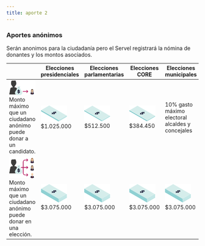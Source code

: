 ```yaml
---
title: aporte 2
---
```

<section id="aporte-02">
  <div class="col-md-4">
    <h3>Aportes anónimos</h3>
    <p>Serán anonimos para la ciudadanía pero el Servel registrará la nómina de donantes y los montos asociados.</p>
  </div>
  <div class="col-md-8">
  <div class="table-responsive">
    <table class="table">
      <thead>
        <tr>
          <th></th>
          <th>Elecciones presidenciales</th>
          <th>Elecciones parlamentarias</th>
          <th>Elecciones CORE</th>
          <th>Elecciones municipales</th>
        </tr>
      </thead>
      <tbody>
        <tr>
          <td>
            <img src="img/02-anonimo-candidato.png" alt="el billetón">
            Monto máximo que un ciudadano anónimo puede donar a un candidato.
          </td>
          <td>
            <img src="img/02-billeton-01.png" alt="el billetito">
            $1.025.000
          </td>
          <td>
            <img src="img/02-billeton-02.png" alt="el billetito">
            $512.500
          </td>
          <td>
            <img src="img/02-billeton-03.png" alt="el billetito">
            $384.450
          </td>
          <td>
            10% gasto máximo electoral alcaldes y concejales
          </td>
        </tr>
        <tr>
          <td>
            <img src="img/02-anonimo-eleccion.png" alt="el billetón">
            Monto máximo que un ciudadano anónimo puede donar en una elección.
          </td>
          <td>
            <img src="img/02-billeton-05.png" alt="el billetito">
            <br>
            $3.075.000
          </td>
          <td>
            <img src="img/02-billeton-06.png" alt="el billetito">
            <br>
            $3.075.000
          </td>
          <td>
            <img src="img/02-billeton-07.png" alt="el billetito">
            <br>
            $3.075.000
          </td>
          <td>
            <img src="img/02-billeton-08.png" alt="el billetito">
            <br>
            $3.075.000
          </td>
        </tr>
      </tbody>
    </table>
  </div>
  </div>
</section>